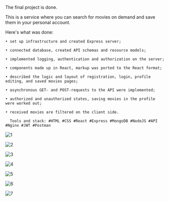 The final project is done. 

This is a service where you can search for movies on demand and save them in your personal account. 

Here's what was done: 

    • set up infrastructure and created Express server;
    
    • connected database, created API schemas and resource models;
    
    • implemented logging, authentication and authorization on the server;
    
    • components made up in React, markup was ported to the React format;
    
    • described the logic and layout of registration, login, profile editing, and saved movies pages;
    
    • asynchronous GET- and POST-requests to the API were implemented;
    
    • authorized and unauthorized states, saving movies in the profile were worked out;
    
    • received movies are filtered on the client side.
    
      Tools and stack: #HTML #CSS #React #Express #MongoDB #NodeJS #API #Nginx #JWT #Postman

![1](https://github.com/stoliarovea/movies-explorer-frontend/assets/31337724/4fe42c05-742d-4898-985b-04c476ce8137)

![2](https://github.com/stoliarovea/movies-explorer-frontend/assets/31337724/29a9942b-463a-4778-a723-1d1abc6c45bd)

![3](https://github.com/stoliarovea/movies-explorer-frontend/assets/31337724/ef4c4e39-5538-4907-94dd-483705651bb5)

![4](https://github.com/stoliarovea/movies-explorer-frontend/assets/31337724/a71ce771-a645-49d6-b2d9-bf1ef41fe146)

![5](https://github.com/stoliarovea/movies-explorer-frontend/assets/31337724/86b8c38b-a29c-4f07-b7aa-f11d4069d090)

![6](https://github.com/stoliarovea/movies-explorer-frontend/assets/31337724/a41770d0-cb99-43c2-81e2-50342c9b856d)

![7](https://github.com/stoliarovea/movies-explorer-frontend/assets/31337724/befdca56-9832-4ae5-b844-a1c3f29539b9)
